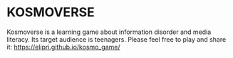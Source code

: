 # KOSMOVERSE
Kosmoverse is a learning game about information disorder and media literacy. Its target audience is teenagers. Please feel free to play and share it:
https://elipri.github.io/kosmo_game/
